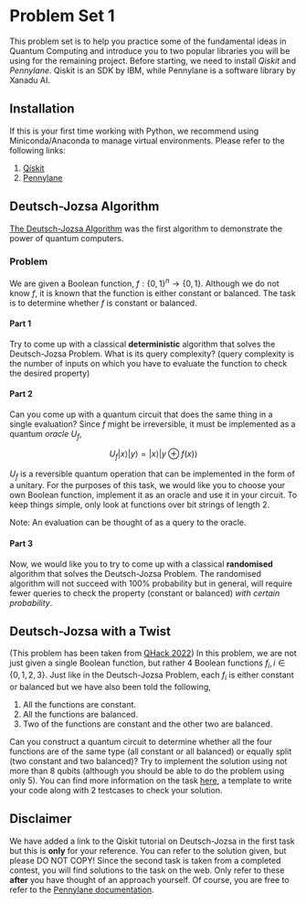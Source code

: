 # Problem Set 1
This problem set is to help you practice some of the fundamental ideas in Quantum Computing and introduce you to two popular libraries you will be using for the remaining project. Before starting, we need to install *Qiskit* and *Pennylane*. Qiskit is an SDK by IBM, while Pennylane is a software library by Xanadu AI.

## Installation
If this is your first time working with Python, we recommend using Miniconda/Anaconda to manage virtual environments. Please refer to the following links:
1. [Qiskit]("https://qiskit.org/documentation/getting_started.html")
2. [Pennylane]("https://pennylane.ai/install.html")

## Deutsch-Jozsa Algorithm
[The Deutsch-Jozsa Algorithm]("https://qiskit.org/textbook/ch-algorithms/deutsch-jozsa.html") was the first algorithm to demonstrate the power of quantum computers.

### Problem
We are given a Boolean function, $f: \{0, 1\}^{n} \to \{0, 1\}$. Although we do not know $f$, it is known that the function is either constant or balanced. The task is to determine whether $f$ is constant or balanced.

#### Part 1
Try to come up with a classical **deterministic** algorithm that solves the Deutsch-Jozsa Problem. What is its query complexity? (query complexity is the number of inputs on which you have to evaluate the function to check the desired property)

#### Part 2
Can you come up with a quantum circuit that does the same thing in a single evaluation? Since $f$ might be irreversible, it must be implemented as a quantum *oracle* $U_{f}$,

$$ U_{f}|x\rangle |y\rangle = |x\rangle |y \oplus f(x)\rangle $$

$U_{f}$ is a reversible quantum operation that can be implemented in the form of a unitary. For the purposes of this task, we would like you to choose your own Boolean function, implement it as an oracle and use it in your circuit. To keep things simple, only look at functions over bit strings of length $2$.

Note: An evaluation can be thought of as a query to the oracle.

#### Part 3
Now, we would like you to try to come up with a classical **randomised** algorithm that solves the Deutsch-Jozsa Problem. The randomised algorithm will not succeed with 100% probability but in general, will require fewer queries to check the property (constant or balanced) *with certain probability*.

## Deutsch-Jozsa with a Twist
(This problem has been taken from [QHack 2022]("https://github.com/XanaduAI/QHack"))
In this problem, we are not just given a single Boolean function, but rather $4$ Boolean functions $f_{i}, i \in \{0, 1, 2, 3\}$. Just like in the Deutsch-Jozsa 
Problem, each $f_{i}$ is either constant or balanced but we have also been told the following,

1. All the functions are constant.
2. All the functions are balanced.
3. Two of the functions are constant and the other two are balanced. 

Can you construct a quantum circuit to determine whether all the four functions are of the same type (all constant or all balanced) or equally split (two constant and two balanced)? Try to implement the solution using not more than $8$ qubits (although you should be able to do the problem using only $5$). You can find more information on the task [here]("https://github.com/XanaduAI/QHack/tree/master/Coding_Challenges/algorithms_500_DeutschJozsaStrikesAgain_template"), a template to write your code along with $2$ testcases to check your solution. 

## Disclaimer
We have added a link to the Qiskit tutorial on Deutsch-Jozsa in the first task but this is **only** for your reference. You can refer to the solution given, but please DO NOT COPY! Since the second task is taken from a completed contest, you will find solutions to the task on the web. Only refer to these **after** you have thought of an approach yourself. Of course, you are free to refer to the [Pennylane documentation]("https://docs.pennylane.ai/en/stable/").